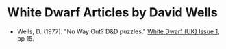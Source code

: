 # White Dwarf Articles by David Wells

* Wells, D. (1977). "No Way Out? D&D puzzles." [White Dwarf (UK) Issue 1](/wd-uk/wd-uk-001-1977-06.md#no-way-out), pp 15.